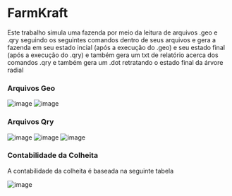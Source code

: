 # FarmKraft
Este trabalho simula uma fazenda por meio da leitura de arquivos .geo e .qry seguindo os seguintes comandos dentro de seus arquivos e gera a fazenda em seu estado incial (após a execução do .geo) 
e seu estado final (após a execução do .qry) e também gera um txt de relatório acerca dos comandos .qry e também gera um .dot retratando o estado final da árvore radial
### Arquivos Geo
![image](https://github.com/LiloMarino/Fazenda-ED/assets/124915887/649d82c5-664d-4a6e-bb34-a3eb85676894)
![image](https://github.com/LiloMarino/Fazenda-ED/assets/124915887/72d161db-8f88-4347-87dc-6b9bfe328443)
### Arquivos Qry
![image](https://github.com/LiloMarino/Fazenda-ED/assets/124915887/bcd12ca9-b8c4-4b77-93cc-4c6dcb7b1603)
![image](https://github.com/LiloMarino/Fazenda-ED/assets/124915887/b7429c6b-262c-42cd-83d3-b2c5de16eabc)
![image](https://github.com/LiloMarino/Fazenda-ED/assets/124915887/5832d613-e0c5-414e-bb67-86ac7b3de3bc)
### Contabilidade da Colheita
A contabilidade da colheita é baseada na seguinte tabela

![image](https://github.com/LiloMarino/Fazenda-ED/assets/124915887/c0cf88cd-3538-48fb-8ead-bc9d70dfa056)
